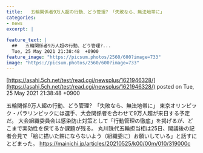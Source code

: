 ```yaml
---
title:   五輪関係者9万人超の行動、どう管理?　「失敗なら、無法地帯に」  
categories:
- news
excerpt: |
  
feature_text: |
  ##   五輪関係者9万人超の行動、どう管理?...
  Tue, 25 May 2021 21:38:48  +0900
feature_image: "https://picsum.photos/2560/600?image=733"
image: "https://picsum.photos/2560/600?image=733"
---
```


[https://asahi.5ch.net/test/read.cgi/newsplus/1621946328/](https://asahi.5ch.net/test/read.cgi/newsplus/1621946328/)
posted on Tue, 25 May 2021 21:38:48  +0900

<!--more-->

五輪関係9万人超の行動、どう管理?　「失敗なら、無法地帯に」 東京オリンピック・パラリンピックには選手、大会関係者を合わせて9万人超が来日する予定だ。 大会組織委員会は感染防止対策として「行動管理の徹底」を掲げるが、どこまで実効性を保てるか課題が残る。 丸川珠代五輪担当相は25日、閣議後の記者会見で「絵に描いた餅にならないよう（組織委に）お願いしている」と話すにとどまった。 https://mainichi.jp/articles/20210525/k00/00m/010/319000c
